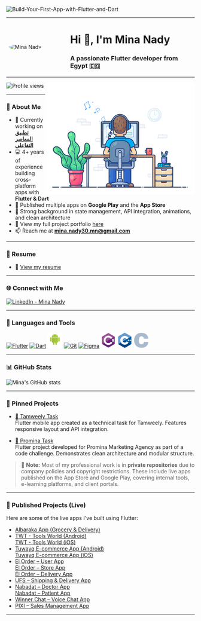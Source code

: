 ![Build-Your-First-App-with-Flutter-and-Dart](https://github.com/minanadyzarifnasef/minanadyzarifnasef/assets/17978987/9e3c6a1a-bef3-4cab-8619-e5d0c92ead5c)

<table>
  <tr>
    <td width="150">
      <img src="https://avatars.githubusercontent.com/u/17978987?v=4" width="150" style="border-radius: 50%;" alt="Mina Nady" />
    </td>
    <td>
      <h1>Hi 👋, I'm Mina Nady</h1>
      <h3>A passionate Flutter developer from Egypt 🇪🇬</h3>
    </td>
  </tr>
</table>

<img align="right" alt="Coding" width="400" src="https://raw.githubusercontent.com/SupianIDz/SupianIDz/main/coding.gif" />

<p align="left">
  <img src="https://komarev.com/ghpvc/?username=minanadyzarifnasef&label=Profile%20views&color=0e75b6&style=flat" alt="Profile views" />
</p>

---

### 🚀 About Me

- 🔭 Currently working on **[تطبيق المعاصر التفاعلي](https://play.google.com/store/apps/details?id=com.pixi.sales&pcampaignid=web_share)**  
- 💻 4+ years of experience building cross-platform apps with **Flutter & Dart**
- 📱 Published multiple apps on **Google Play** and the **App Store**
- 🧠 Strong background in state management, API integration, animations, and clean architecture
- 💼 View my full project portfolio [here](https://docs.google.com/document/d/1Z34Kg4CU5IZGRxDVWcXtWeVbf4u5KUQSOE196wxicnY/edit?usp=share_link)
- 📫 Reach me at **mina.nady30.mn@gmail.com**

---

### 📄 Resume

- 📄 [View my resume](https://docs.google.com/document/d/1Z34Kg4CU5IZGRxDVWcXtWeVbf4u5KUQSOE196wxicnY/edit?usp=share_link)

---

### 🌐 Connect with Me

<p align="left">
  <a href="https://www.linkedin.com/in/mina-nady-5b4633134/" target="_blank">
    <img align="center" src="https://raw.githubusercontent.com/rahuldkjain/github-profile-readme-generator/master/src/images/icons/Social/linked-in-alt.svg" alt="LinkedIn - Mina Nady" height="30" width="40" />
  </a>
</p>

---

### 🧰 Languages and Tools

<p align="left">
  <a href="https://flutter.dev" target="_blank"><img src="https://www.vectorlogo.zone/logos/flutterio/flutterio-icon.svg" alt="Flutter" width="40" height="40" /></a>
  <a href="https://dart.dev" target="_blank"><img src="https://www.vectorlogo.zone/logos/dartlang/dartlang-icon.svg" alt="Dart" width="40" height="40" /></a>
  <a href="https://developer.android.com" target="_blank"><img src="https://raw.githubusercontent.com/devicons/devicon/master/icons/android/android-original-wordmark.svg" alt="Android" width="40" height="40" /></a>
  <a href="https://git-scm.com/" target="_blank"><img src="https://www.vectorlogo.zone/logos/git-scm/git-scm-icon.svg" alt="Git" width="40" height="40" /></a>
  <a href="https://www.figma.com/" target="_blank"><img src="https://www.vectorlogo.zone/logos/figma/figma-icon.svg" alt="Figma" width="40" height="40" /></a>
  <a href="https://www.w3schools.com/cs/" target="_blank"><img src="https://raw.githubusercontent.com/devicons/devicon/master/icons/csharp/csharp-original.svg" alt="C#" width="40" height="40" /></a>
  <a href="https://www.w3schools.com/cpp/" target="_blank"><img src="https://raw.githubusercontent.com/devicons/devicon/master/icons/cplusplus/cplusplus-original.svg" alt="C++" width="40" height="40" /></a>
  <a href="https://www.cprogramming.com/" target="_blank"><img src="https://raw.githubusercontent.com/devicons/devicon/master/icons/c/c-original.svg" alt="C" width="40" height="40" /></a>
</p>

---

### 📊 GitHub Stats

<p align="left">
  <img src="https://github-readme-stats.vercel.app/api?username=minanadyzarifnasef&show_icons=true&theme=tokyonight" alt="Mina's GitHub stats" />
</p>

---

### 📌 Pinned Projects

- [📱 Tamweely Task](https://github.com/minanadyzarifnasef/tm_task)  
  Flutter mobile app created as a technical task for Tamweely. Features responsive layout and API integration.

- [🧾 Promina Task](https://github.com/minanadyzarifnasef/proMina)  
  Flutter project developed for Promina Marketing Agency as part of a code challenge. Demonstrates clean architecture and modular structure.

> 🚫 **Note:** Most of my professional work is in **private repositories** due to company policies and copyright restrictions. These include live apps published on the App Store and Google Play, covering internal tools, e-learning platforms, and client portals.

---

### 📱 Published Projects (Live)

Here are some of the live apps I've built using Flutter:

- [Albaraka App (Grocery & Delivery)](https://play.google.com/store/apps/details?id=com.blueburry.albarka&hl=en&gl=US)  
- [TWT - Tools World (Android)](https://play.google.com/store/apps/details?id=com.tools.twt&pcampaignid=web_share)  
  [TWT - Tools World (iOS)](https://apps.apple.com/eg/app/twt-%D8%B9%D8%A7%D9%84%D9%85-%D8%A7%D9%84%D8%B9%D8%AF%D8%AF/id6475261979)  
- [Tuwayq E-commerce App (Android)](https://play.google.com/store/apps/details?id=com.alareebict.tuwayq&pcampaignid=web_share)  
  [Tuwayq E-commerce App (iOS)](https://apps.apple.com/eg/app/tuwayq-com/id6468569973)  
- [El Order – User App](https://play.google.com/store/apps/details?id=com.pixi.userelorder&hl=en&gl=US)  
  [El Order – Store App](https://play.google.com/store/apps/details?id=com.pixi.elorderstore&hl=en&gl=US)  
  [El Order – Delivery App](https://play.google.com/store/apps/details?id=com.pixi.elorderdelivery&hl=en&gl=U)  
- [UFS – Shipping & Delivery App](https://play.google.com/store/apps/details?id=com.pixi.ufs&hl=en&gl=US)  
- [Nabadat – Doctor App](https://play.google.com/store/apps/details?id=com.doctor.nabadat&pcampaignid=web_share)  
  [Nabadat – Patient App](https://play.google.com/store/apps/details?id=com.patient.nabadat&pcampaignid=web_share)  
- [Winner Chat – Voice Chat App](https://play.google.com/store/apps/details?id=com.pixi.winnerchat&pcampaignid=web_share)  
- [PIXI – Sales Management App](https://play.google.com/store/apps/details?id=com.pixi.sales&pcampaignid=web_share)

---
